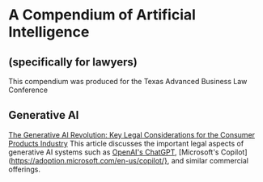 # A Compendium of Artificial Intelligence
## (specifically for lawyers)
This compendium was produced for the Texas Advanced Business Law Conference 
## Generative AI 

[The Generative AI Revolution: Key Legal Considerations for the Consumer Products Industry](https://www.natlawreview.com/article/generative-ai-revolution-key-legal-considerations-consumer-products-industry)  This article discusses the important legal aspects of generative AI systems such as [OpenAI's ChatGPT](https://openai.com/blog/chatgpt), [Microsoft's Copilot](https://adoption.microsoft.com/en-us/copilot/}, and similar commercial offerings.

